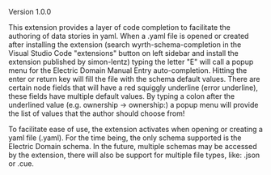 Version 1.0.0

This extension provides a layer of code completion to facilitate the authoring of data stories in yaml. When a .yaml file is opened or created after installing the extension (search wyrth-schema-completion in the Visual Studio Code "extensions" button on left sidebar and install the extension published by simon-lentz) typing the letter "E" will call a popup menu for the Electric Domain Manual Entry auto-completion. Hitting the enter or return key will fill the file with the schema default values. There are certain node fields that will have a red squiggly underline (error underline), these fields have multiple default values. By typing a colon after the underlined value (e.g. ownership -> ownership:) a popup menu will provide the list of values that the author should choose from!

To facilitate ease of use, the extension activates when opening or creating a yaml file (.yaml). For the time being, the only schema supported is the Electric Domain schema. In the future, multiple schemas may be accessed by the extension, there will also be support for multiple file types, like: .json or .cue. 
